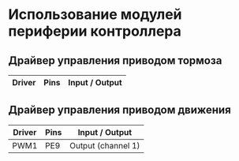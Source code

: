 # Использование модулей периферии контроллера

## Драйвер управления приводом тормоза 
Driver | Pins | Input / Output
-------|------|-------


## Драйвер управления приводом движения 
Driver | Pins | Input / Output
-------|------|-------
PWM1 | PE9 | Output (channel 1)
